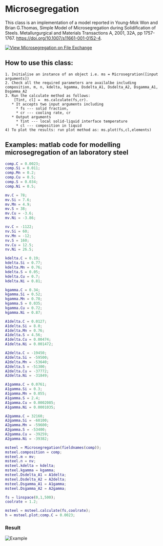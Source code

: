 # Microsegregation
This class is an implementation of a model reported in Young-Mok Won and Brian G.Thomas, Simple Model of Microsegregation during Solidification of Steels. Metallurgurgical and Materials Transactions A, 2001, 32A, pp 1757-1767. https://doi.org/10.1007/s11661-001-0152-4. 

[![View Microsegregation on File Exchange](https://www.mathworks.com/matlabcentral/images/matlab-file-exchange.svg)](https://uk.mathworks.com/matlabcentral/fileexchange/74792-microsegregation)

## How to use this class:

    1. Initialise an instance of an object i.e. ms = Microsegration([input arguments])
    2. Check all the required parameters are availalbe including composition, m, n, kdelta, kgamma, Dsdelta_A1, Dsdelta_A2, Dsgamma_A1, Dsgamma_A2
    3. Run the calculate method as follows:
     	[Tint, cl] =  ms.calculate(fs,cr). 
       * It accepts two input arguments including 
         * fs --- solid fraction, 
         * cr --- cooling rate, cr
       * Output arguments
         * Tint --- local solid-liquid interface temperature
         * cl --- composition in liquid
    4) To plot the results: run plot method as: ms.plot(fs,cl,elements) 

## Examples: matlab code for modelling microsegregation of an laboratory steel 
```matlab
comp.C = 0.0023;
comp.Si = 0.011;
comp.Mn = 0.2;
comp.Cu = 0.5;
comp.S = 0.034;
comp.Ni = 0.5;

mv.C = 78;
mv.Si = 7.6;
mv.Mn = 4.9;
mv.S = 38;
mv.Cu = -3.6;
mv.Ni = -3.86;

nv.C = -1122;
nv.Si = 60;
nv.Mn = -12;
nv.S = 160;
nv.Cu = 12.5;
nv.Ni = 26.5;

kdelta.C = 0.19;
kdelta.Si = 0.77;
kdelta.Mn = 0.76;
kdelta.S = 0.05;
kdelta.Cu = 0.7;
kdelta.Ni = 0.81;

kgamma.C = 0.34;
kgamma.Si = 0.52;
kgamma.Mn = 0.78;
kgamma.S = 0.035;
kgamma.Cu = 0.72;
kgamma.Ni = 0.87;

A1delta.C = 0.0127;
A1delta.Si = 8.0;
A1delta.Mn = 0.76;
A1delta.S = 4.56;
A1delta.Cu = 0.00474;
A1delta.Ni = 0.001472;

A2delta.C = -19450;
A2delta.Si = -59500;
A2delta.Mn = -53640;
A2delta.S = -51300;
A2delta.Cu = -37772;
A2delta.Ni = -31849;

A1gamma.C = 0.0761;
A1gamma.Si = 0.3;
A1gamma.Mn = 0.055;
A1gamma.S = 2.4;
A1gamma.Cu = 0.0002085;
A1gamma.Ni = 0.0001035;

A2gamma.C = 32160;
A2gamma.Si = -60100;
A2gamma.Mn = -59600;
A2gamma.S = -53400;
A2gamma.Cu = -39259;
A2gamma.Ni = -39382;

msteel = Microsegregation(fieldnames(comp));
msteel.composition = comp;
msteel.m = mv;
msteel.n = nv;
msteel.kdelta = kdelta;
msteel.kgamma = kgamma;
msteel.Dsdelta_A1 = A1delta;
msteel.Dsdelta_A2 = A2delta;
msteel.Dsgamma_A1 = A1gamma;
msteel.Dsgamma_A2 = A2gamma;

fs = linspace(0,1,500);
coolrate = 1.2;

msteel = msteel.calculate(fs,coolrate);
h = msteel.plot;comp.C = 0.0023;
```
### Result
![Example](https://github.com/samjliu/Microsegregation/blob/master/example.png)
